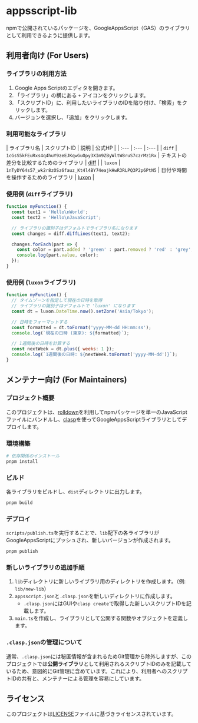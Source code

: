 # appsscript-lib

npmで公開されているパッケージを、GoogleAppsScript（GAS）のライブラリとして利用できるように提供します。

## 利用者向け (For Users)

### ライブラリの利用方法

1. Google Apps Scriptのエディタを開きます。
2. 「ライブラリ」の横にある `+` アイコンをクリックします。
3. 「スクリプトID」に、利用したいライブラリのIDを貼り付け、「検索」をクリックします。
4. バージョンを選択し、「追加」をクリックします。

### 利用可能なライブラリ

| ライブラリ名 | スクリプトID | 説明 | 公式HP |
| :--- | :--- | :--- |
| `diff` | `1cGsS5kFEuRxs4q4huY9zeEJKqwGuOpy3XIm9ZByWltW8ruS7czrMz1Rx` | テキストの差分を比較するためのライブラリ | [diff](https://github.com/kpdecker/jsdiff) |
| `luxon` | `1nTyDY64s57_wk2r8zOSz6fauz_Kt4l4BY74eajkHwR3RLPQ3P2p6PtN5` | 日付や時間を操作するためのライブラリ | [luxon](https://moment.github.io/luxon) |

### 使用例 (`diff`ライブラリ)

```javascript
function myFunction() {
  const text1 = 'Hello\nWorld';
  const text2 = 'Hello\nJavaScript';

  // ライブラリの識別子はデフォルトでライブラリ名になります
  const changes = diff.diffLines(text1, text2);

  changes.forEach(part => {
    const color = part.added ? 'green' : part.removed ? 'red' : 'grey';
    console.log(part.value, color);
  });
}
```

### 使用例 (`luxon`ライブラリ)

```javascript
function myFunction() {
  // タイムゾーンを指定して現在の日時を取得
  // ライブラリの識別子はデフォルトで 'luxon' になります
  const dt = luxon.DateTime.now().setZone('Asia/Tokyo');

  // 日時をフォーマットする
  const formatted = dt.toFormat('yyyy-MM-dd HH:mm:ss');
  console.log(`現在の日時 (東京): ${formatted}`);

  // 1週間後の日時を計算する
  const nextWeek = dt.plus({ weeks: 1 });
  console.log(`1週間後の日時: ${nextWeek.toFormat('yyyy-MM-dd')}`);
}
```

## メンテナー向け (For Maintainers)

### プロジェクト概要

このプロジェクトは、[rolldown](https://rolldown.rs/)を利用してnpmパッケージを単一のJavaScriptファイルにバンドルし、[clasp](https://github.com/google/clasp)を使ってGoogleAppsScriptライブラリとしてデプロイします。

### 環境構築

```bash
# 依存関係のインストール
pnpm install
```

### ビルド

各ライブラリをビルドし、`dist`ディレクトリに出力します。

```bash
pnpm build
```

### デプロイ

`scripts/publish.ts`を実行することで、`lib`配下の各ライブラリがGoogleAppsScriptにプッシュされ、新しいバージョンが作成されます。

```bash
pnpm publish
```

### 新しいライブラリの追加手順

1. `lib`ディレクトリに新しいライブラリ用のディレクトリを作成します。（例: `lib/new-lib`）
2. `appsscript.json`と`.clasp.json`を新しいディレクトリに作成します。
   - `.clasp.json`にはGUIや`clasp create`で取得した新しいスクリプトIDを記載します。
3. `main.ts`を作成し、ライブラリとして公開する関数やオブジェクトを定義します。

### `.clasp.json`の管理について

通常、`.clasp.json`には秘匿情報が含まれるためGit管理から除外しますが、このプロジェクトでは**公開ライブラリ**として利用されるスクリプトIDのみを記載しているため、意図的にGit管理に含めています。これにより、利用者へのスクリプトIDの共有と、メンテナーによる管理を容易にしています。

## ライセンス

このプロジェクトは[LICENSE](./LICENSE)ファイルに基づきライセンスされています。
